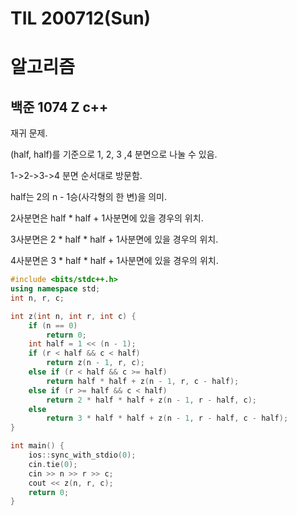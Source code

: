 # TIL 200712(Sun)

# 알고리즘

## 백준 1074 Z c++

 

재귀 문제.

 

(half, half)를 기준으로 1, 2, 3 ,4 분면으로 나눌 수 있음.

1->2->3->4 분면 순서대로 방문함.

 

half는 2의 n - 1승(사각형의 한 변)을 의미.

2사분면은 half * half + 1사분면에 있을 경우의 위치.

3사분면은 2 * half * half + 1사분면에 있을 경우의 위치.

4사분면은 3 * half * half + 1사분면에 있을 경우의 위치.

 

```c++
#include <bits/stdc++.h>
using namespace std;
int n, r, c;

int z(int n, int r, int c) {
    if (n == 0)
        return 0;
    int half = 1 << (n - 1);
    if (r < half && c < half)
        return z(n - 1, r, c);
    else if (r < half && c >= half)
        return half * half + z(n - 1, r, c - half);
    else if (r >= half && c < half)
        return 2 * half * half + z(n - 1, r - half, c);
    else
        return 3 * half * half + z(n - 1, r - half, c - half);
}

int main() {
    ios::sync_with_stdio(0);
    cin.tie(0);
    cin >> n >> r >> c;
    cout << z(n, r, c);
    return 0;
}
```

 

 

 